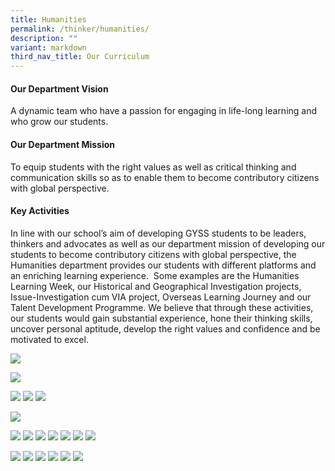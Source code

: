 ```yaml
---
title: Humanities
permalink: /thinker/humanities/
description: ""
variant: markdown
third_nav_title: Our Curriculum
---
```

#### Our Department Vision

A dynamic team who have a passion for engaging in life-long learning and who grow our students.

#### Our Department Mission

To equip students with the right values as well as critical thinking and communication skills so as to enable them to become contributory citizens with global perspective.

#### Key Activities

In line with our school’s aim of developing GYSS students to be leaders, thinkers and advocates as well as our department mission of developing our students to become contributory citizens with global perspective, the Humanities department provides our students with different platforms and an enriching learning experience.  Some examples are the Humanities Learning Week, our Historical and Geographical Investigation projects, Issue-Investigation cum VIA project, Overseas Learning Journey and our Talent Development Programme. We believe that through these activities, our students would gain substantial experience, hone their thinking skills, uncover personal aptitude, develop the right values and confidence and be motivated to excel.

![](/images/Student%20Thinker/poster%20for%20open%20house%20(gi%20hi%20%20eos)_page-0001.jpg)

![](/images/Student%20Thinker/poster%20for%20open%20house%20(gi%20hi%20%20eos)_page-0002.jpg)

![](/images/Student%20Thinker/ii%20via%20sch%20website%202023_page-0001.jpg)
![](/images/Student%20Thinker/ii%20via%20sch%20website%202023_page-0002.jpg)
![](/images/Student%20Thinker/ii%20via%20sch%20website%202023_page-0003.jpg)

![](/images/Student%20Thinker/the%20history%20challenge%20by%20moe%202023.jpg)

![](/images/Student%20Thinker/humanities%20x%20rhd%20week%20write-up_page-0001.jpg)
![](/images/Student%20Thinker/humanities%20x%20rhd%20week%20write-up_page-0002.jpg)
![](/images/Student%20Thinker/humanities%20x%20rhd%20week%20write-up_page-0003.jpg)
![](/images/Student%20Thinker/humanities%20x%20rhd%20week%20write-up_page-0004.jpg)
![](/images/Student%20Thinker/humanities%20x%20rhd%20week%20write-up_page-0005.jpg)
![](/images/Student%20Thinker/humanities%20x%20rhd%20week%20write-up_page-0006.jpg)
![](/images/Student%20Thinker/humanities%20x%20rhd%20week%20write-up_page-0007.jpg)

![](/images/Student%20Thinker/ethics%20olymplad%202023%20write%20up_page-0001.jpg)
![](/images/Student%20Thinker/ethics%20olymplad%202023%20write%20up_page-0002.jpg)
![](/images/Student%20Thinker/ethics%20olymplad%202023%20write%20up_page-0003.jpg)
![](/images/Student%20Thinker/ethics%20olymplad%202023%20write%20up_page-0004.jpg)
![](/images/Student%20Thinker/ethics%20olymplad%202023%20write%20up_page-0005.jpg)
![](/images/Student%20Thinker/ethics%20olymplad%202023%20write%20up_page-0006.jpg)